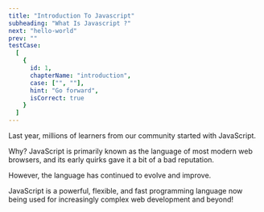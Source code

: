 ```yaml
---
title: "Introduction To Javascript"
subheading: "What Is Javascript ?"
next: "hello-world"
prev: ""
testCase:
  [
    {
      id: 1,
      chapterName: "introduction",
      case: ["", ""],
      hint: "Go forward",
      isCorrect: true
    }
  ]
---
```


Last year, millions of learners from our community started with JavaScript.

Why? JavaScript is primarily known as the language of most modern web browsers, and its early quirks gave it a bit of a bad reputation.

However, the language has continued to evolve and improve.

JavaScript is a powerful, flexible, and fast programming language now being used for increasingly complex web development and beyond!
